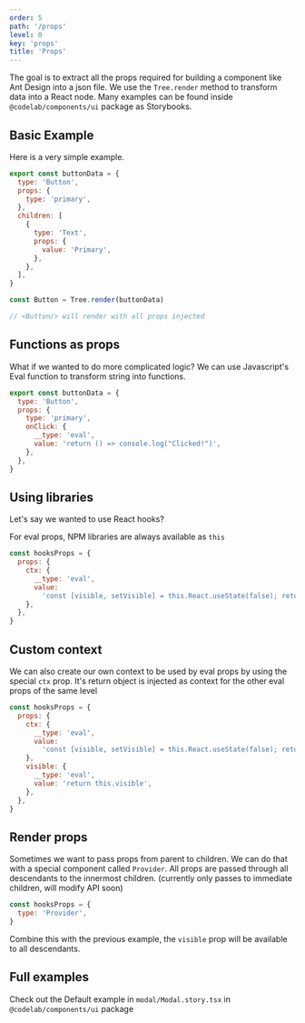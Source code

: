 ```yaml
---
order: 5
path: '/props'
level: 0
key: 'props'
title: 'Props'
---
```


The goal is to extract all the props required for building a component like Ant Design into a json file. We use the `Tree.render` method to transform data into a React node. Many examples can be found inside `@codelab/components/ui` package as Storybooks.

## Basic Example

Here is a very simple example.

```jsx
export const buttonData = {
  type: 'Button',
  props: {
    type: 'primary',
  },
  children: [
    {
      type: 'Text',
      props: {
        value: 'Primary',
      },
    },
  ],
}

const Button = Tree.render(buttonData)

// <Button/> will render with all props injected
```

## Functions as props

What if we wanted to do more complicated logic? We can use Javascript's Eval function to transform string into functions.

```javascript
export const buttonData = {
  type: 'Button',
  props: {
    type: 'primary',
    onClick: {
      __type: 'eval',
      value: 'return () => console.log("Clicked!")',
    },
  },
}
```

## Using libraries

Let's say we wanted to use React hooks?

For eval props, NPM libraries are always available as `this`

```javascript
const hooksProps = {
  props: {
    ctx: {
      __type: 'eval',
      value:
        'const [visible, setVisible] = this.React.useState(false); return { visible, setVisible }',
    },
  },
}
```

## Custom context

We can also create our own context to be used by eval props by using the special `ctx` prop. It's return object is injected as context for the other eval props of the same level

```javascript
const hooksProps = {
  props: {
    ctx: {
      __type: 'eval',
      value:
        'const [visible, setVisible] = this.React.useState(false); return { visible, setVisible }',
    },
    visible: {
      __type: 'eval',
      value: 'return this.visible',
    },
  },
}
```

## Render props

Sometimes we want to pass props from parent to children. We can do that with a special component called `Provider`. All props are passed through all descendants to the innermost children. (currently only passes to immediate children, will modify API soon)

```javascript
const hooksProps = {
  type: 'Provider',
}
```

Combine this with the previous example, the `visible` prop will be available to all descendants.

## Full examples

Check out the Default example in `modal/Modal.story.tsx` in `@codelab/components/ui` package
